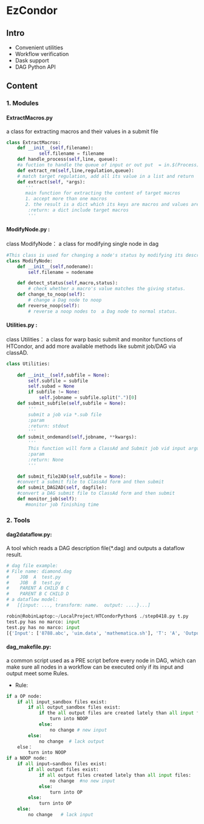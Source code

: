 # EzCondor
## Intro
- Convenient utilities
- Workflow verification
- Dask support
- DAG Python API
## Content
### 1. Modules
#### ExtractMacros.py
 a class for extracting macros and their values in a submit file  

```python
class ExtractMacros:
	def __init__(self,filename):
        	self.filename = filename
	def handle_process(self,line, queue): 
	#a fuction to handle the queue of input or out put  = in.$(Process)
	def extract_rm(self,line,regulation,queue):
	# match target regulation, add all its value in a list and return	
	def extract(self, *args):
       '''
       main function for extracting the content of target macros
       1. accept more than one macros
       2. the result is a dict which its keys are macros and values are the content of macros.
        :return: a dict include target macros
        '''
```
#### ModifyNode.py :  
class ModifyNode： a class for modifying single node in dag
```python
#This class is used for changing a node's status by modifying its description file.
class ModifyNode:
    def __init__(self,nodename):
        self.filename = nodename

    def detect_status(self,macro,status):
        # check whether a macro's value matches the giving status.
    def change_to_noop(self):
        # change a Dag node to noop
    def reverse_noop(self):
        # reverse a noop nodes to  a Dag node to normal status.
```
#### Utilities.py :  
class Utilities： a class for warp basic submit and monitor functions of HTCondor, and add more available methods like submit job/DAG via classAD.
```python
class Utilities:
 
    def __init__(self,subfile = None):
        self.subfile = subfile
        self.subad = None
        if subfile != None:
            self.jobname = subfile.split(".")[0]
    def submit_subfile(self,subfile = None):
        '''
        submit a job via *.sub file
        :param 
        :return: stdout
        '''
    def submit_ondemand(self,jobname, **kwargs):
        '''
        This function will form a ClassAd and Submit job vid input argument, you must provide necessary argument for ClassAd
        :param
        :return: None
        '''

    def submit_file2AD(self,subfile = None):
	#convert a submit file to ClassAd form and then submit
    def submit_DAG2AD(self, dagfile):
	#convert a DAG submit file to ClassAd form and then submit
    def monitor_job(self):
       #monitor job finishing time
```

### 2. Tools
#### dag2dataflow.py: 
A tool which reads a DAG description file(*.dag) and outputs a dataflow result.

```python
# dag file example:
# File name: diamond.dag
#    JOB  A  test.py
#    JOB  B  test.py
#    PARENT A CHILD B C
#    PARENT B C CHILD D
# a dataflow model:
#   [{input: ..., transform: name.  output: ....}...]

robin@RobinLaptop:~/LocalProject/HTCondorPython$ ./step0418.py t.py
test.py has no marco: input
test.py has no marco: input
[{'Input': ['8788.abc', 'uim.data', 'mathematica.sh'], 'T': 'A', 'Output': ['t.py', 'test.py']}, {'Input': ['8788.abc', 'uim.data', 'mathematica.sh'], 'T': 'B', 'Output': ['t.py', 'test.py']}]
```

#### dag_makefile.py: 
a common script used as a PRE script before every node in DAG, which can make sure all nodes in a workflow can be executed only if its input and output meet some Rules. 

-  Rule:
```python
if a OP node:
    if all input_sandbox files exist:
        if all output_sandbox files exist:
            if the all output files are created lately than all input files:
                turn into NOOP
            else:
                no change # new input
        else:
            no change  # lack output 
    else：
        turn into NOOP
if a NOOP node:
    if all input—sandbox files exist:
        if all output files exist:
            if all output files created lately than all input files:
                no change  #no new input
            else:
                turn into OP
        else:
            turn into OP
    else:
        no change   # lack input
```
